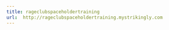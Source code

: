 ```yaml
---
title: rageclubspaceholdertraining
url:  http://rageclubspaceholdertraining.mystrikingly.com
---
```

